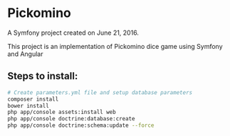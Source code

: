 Pickomino 
======================

A Symfony project created on June 21, 2016.

This project is an implementation of Pickomino dice game using Symfony and Angular

##	Steps to install:

```bash
# Create parameters.yml file and setup database parameters
composer install
bower install
php app/console assets:install web
php app/console doctrine:database:create
php app/console doctrine:schema:update --force
```
